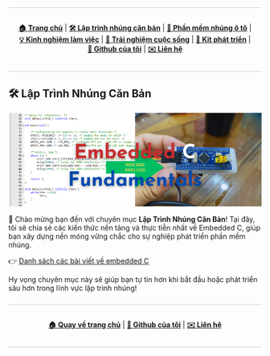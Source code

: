 <div style="border-top:1px solid #ccc; border-bottom:1px solid #ccc; border-radius:0px; padding:16px; margin:24px 0;">
  <p align="center">
    <a href="/"><strong>🏠 Trang chủ</strong></a> |
    <a href="/embedded/"><strong>🛠️ Lập trình nhúng căn bản</strong></a> |
    <a href="/automotive/"><strong>🚗 Phần mềm nhúng ô tô</strong></a> |
    <a href="/blog/"><strong>💡 Kinh nghiệm làm việc</strong></a> |
    <a href="/blog/"><strong>🌱 Trải nghiệm cuộc sống</strong></a> |
    <a href="/kits/"><strong>🔌 Kit phát triển</strong></a> |
    <a href="https://github.com/hothienai"><strong>🔗 Github của tôi</strong></a> |
    <a href="mailto:thienaiho95@gmail.com"><strong>✉️ Liên hệ</strong></a>
  </p>
</div>

## 🛠️ Lập Trình Nhúng Căn Bản

<p align="center">
  <img src="/embedded/assets/Embedded.png" alt="Lập trình nhúng" style="width: 100vw" />
</p>

👋 Chào mừng bạn đến với chuyên mục **Lập Trình Nhúng Căn Bản**! Tại đây, tôi sẽ chia sẻ các kiến thức nền tảng và thực tiễn nhất về Embedded C, giúp bạn xây dựng nền móng vững chắc cho sự nghiệp phát triển phần mềm nhúng.

👉 [Danh sách các bài viết về embedded C](/embedded/posts/)

Hy vọng chuyên mục này sẽ giúp bạn tự tin hơn khi bắt đầu hoặc phát triển sâu hơn trong lĩnh vực lập trình nhúng!

<div style="border-top:1px solid #ccc; border-bottom:1px solid #ccc; border-radius:0px; padding:16px; margin:24px 0;">
  <p align="center">
    <a href="/"><strong>🏠 Quay về trang chủ</strong></a> |
    <a href="https://github.com/hothienai"><strong>🔗 Github của tôi</strong></a> |
    <a href="mailto:thienaiho95@gmail.com"><strong>✉️ Liên hệ</strong></a>
  </p>
</div>